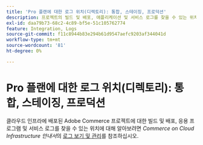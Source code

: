 ```yaml
---
title: 'Pro 플랜에 대한 로그 위치(디렉토리): 통합, 스테이징, 프로덕션'
description: 프로젝트의 빌드 및 배포, 애플리케이션 및 서비스 로그를 찾을 수 있는 위치에 대해 알아보려면 *Commerce on Cloud Infrastructure Guide*의 [로그 보기 및 관리](https://experienceleague.adobe.com/docs/commerce-cloud-service/user-guide/develop/test/log-locations.html)를 참조하십시오.
exl-id: daa79b73-68c2-4c89-bf5e-51c105762774
feature: Integration, Logs
source-git-commit: f11c8944b83e294b61d9547aefc9203af344041d
workflow-type: tm+mt
source-wordcount: '81'
ht-degree: 0%

---
```


# Pro 플랜에 대한 로그 위치(디렉토리): 통합, 스테이징, 프로덕션

클라우드 인프라에 배포된 Adobe Commerce 프로젝트에 대한 빌드 및 배포, 응용 프로그램 및 서비스 로그를 찾을 수 있는 위치에 대해 알아보려면 *Commerce on Cloud Infrastructure 안내서*&#x200B;의 [로그 보기 및 관리](https://experienceleague.adobe.com/docs/commerce-cloud-service/user-guide/develop/test/log-locations.html)를 참조하십시오.
